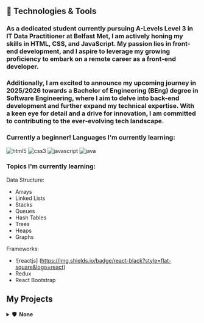 ## 🚀 Technologies & Tools

### As a dedicated student currently pursuing A-Levels Level 3 in IT Data Practitioner at Belfast Met, I am actively honing my skills in HTML, CSS, and JavaScript. My passion lies in front-end development, and I aspire to leverage my growing proficiency to embark on a remote career as a front-end developer.
### Additionally, I am excited to announce my upcoming journey in 2025/2026 towards a Bachelor of Engineering (BEng) degree in Software Engineering, where I aim to delve into back-end development and further expand my technical expertise. With a keen eye for detail and a drive for innovation, I am committed to contributing to the ever-evolving tech landscape.

### Currently a beginner! Languages I'm currently learning:

![html5](https://img.shields.io/badge/html5-black?style=flat-square&logo=html5)
![css3](https://img.shields.io/badge/css3-black?style=flat-square&logo=css3&logoColor=1572B6)
![javascript](https://img.shields.io/badge/javascript-black?style=flat-square&logo=javascript&logoColor=1572B6)
![java](https://custom-icon-badges.herokuapp.com/badge/java-black.svg?logo=java&logoColor=white&style=flat-square)

### Topics I'm currently learning:

Data Structure:
- Arrays
- Linked Lists
- Stacks
- Queues
- Hash Tables
- Trees
- Heaps
- Graphs

Frameworks:
- ![reactjs] (https://img.shields.io/badge/react-black?style=flat-square&logo=react)
- Redux
- React Bootstrap
  
## My Projects

<details>
  <summary><b>🛡️ &nbsp;None</b></summary>
  <br/>
  <p align="center">
    <a href="https://github.com/AhmadAlbarazi">
      <img height="120px" src="https://github.com/AhmadAlbarazi/AhmadAlbarazi" />
    </a>
  </p>
</p>
</details>
